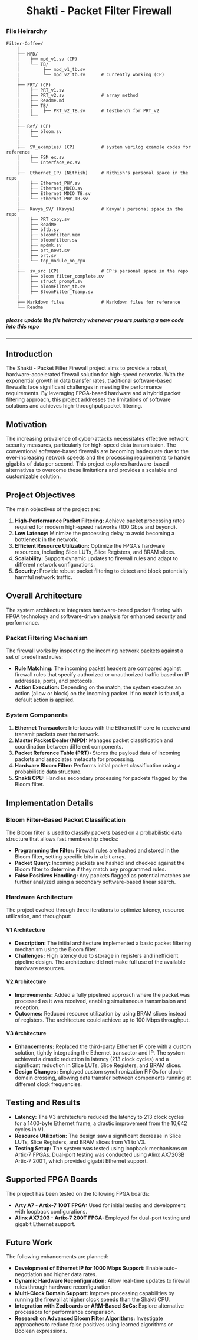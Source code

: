 # <p align = center> Shakti - Packet Filter Firewall </p>

### File Heirarchy

```
Filter-Coffee/
    |
    ├── MPD/
    │    ├── mpd_v1.sv (CP)
    |    └── TB/
    |         ├── mpd_v1_tb.sv
    |         └── mpd_v2_tb.sv      # currently working (CP)
    |   
    ├── PRT/ (CP)
    │    ├── PRT_v1.sv 
    |    ├── PRT_v2.sv              # array method
    |    ├── Readme.md
    │    ├── TB/
    |    |    ├── PRT_v2_TB.sv      # testbench for PRT_v2
    |    └──
    |
    ├── Ref/ (CP)
    │    ├── bloom.sv
    |    └──
    |
    ├──  SV_examples/ (CP)          # system verilog example codes for reference
    │    ├── FSM_ex.sv
    |    └── Interface_ex.sv
    |
    ├──  Ethernet_IP/ (Nithish)     # Nithish's personal space in the repo
    │    ├── Ethernet_PHY.sv
    │    ├── Ethernet_MDIO.sv
    │    ├── Ethernet_MDIO_TB.sv
    |    └── Ethernet_PHY_TB.sv
    |
    ├──  Kavya_SV/ (Kavya)          # Kavya's personal space in the repo
    │    ├── PRT_copy.sv
    │    ├── ReadMe
    │    ├── bftb.sv
    │    ├── bloomfilter.mem
    │    ├── bloomfilter.sv
    │    ├── mpdmk.sv
    │    ├── prt_newt.sv
    │    ├── prt.sv
    |    └── top_module_no_cpu
    |
    ├──  sv_src (CP)                # CP's personal space in the repo
    │    ├── bloom filter_complete.sv
    │    ├── struct prompt.sv
    │    ├── bloomFilter_tb.sv
    │    ├── BloomFilter_Teamp.sv
    |
    ├── Markdown files              # Markdown files for reference
    └── Readme

```
##### please update the file heirarchy whenever you are pushing a new code into this repo

---

## Introduction
The Shakti - Packet Filter Firewall project aims to provide a robust, hardware-accelerated firewall solution for high-speed networks. With the exponential growth in data transfer rates, traditional software-based firewalls face significant challenges in meeting the performance requirements. By leveraging FPGA-based hardware and a hybrid packet filtering approach, this project addresses the limitations of software solutions and achieves high-throughput packet filtering.

## Motivation
The increasing prevalence of cyber-attacks necessitates effective network security measures, particularly for high-speed data transmission. The conventional software-based firewalls are becoming inadequate due to the ever-increasing network speeds and the processing requirements to handle gigabits of data per second. This project explores hardware-based alternatives to overcome these limitations and provides a scalable and customizable solution.

## Project Objectives
The main objectives of the project are:
1. **High-Performance Packet Filtering:** Achieve packet processing rates required for modern high-speed networks (100 Gbps and beyond).
2. **Low Latency:** Minimize the processing delay to avoid becoming a bottleneck in the network.
3. **Efficient Resource Utilization:** Optimize the FPGA's hardware resources, including Slice LUTs, Slice Registers, and BRAM slices.
4. **Scalability:** Support dynamic updates to firewall rules and adapt to different network configurations.
5. **Security:** Provide robust packet filtering to detect and block potentially harmful network traffic.

## Overall Architecture
The system architecture integrates hardware-based packet filtering with FPGA technology and software-driven analysis for enhanced security and performance.

### Packet Filtering Mechanism
The firewall works by inspecting the incoming network packets against a set of predefined rules:
- **Rule Matching:** The incoming packet headers are compared against firewall rules that specify authorized or unauthorized traffic based on IP addresses, ports, and protocols.
- **Action Execution:** Depending on the match, the system executes an action (allow or block) on the incoming packet. If no match is found, a default action is applied.

### System Components
1. **Ethernet Transactor:** Interfaces with the Ethernet IP core to receive and transmit packets over the network.
2. **Master Packet Dealer (MPD):** Manages packet classification and coordination between different components.
3. **Packet Reference Table (PRT):** Stores the payload data of incoming packets and associates metadata for processing.
4. **Hardware Bloom Filter:** Performs initial packet classification using a probabilistic data structure.
5. **Shakti CPU:** Handles secondary processing for packets flagged by the Bloom filter.

## Implementation Details

### Bloom Filter-Based Packet Classification
The Bloom filter is used to classify packets based on a probabilistic data structure that allows fast membership checks:
- **Programming the Filter:** Firewall rules are hashed and stored in the Bloom filter, setting specific bits in a bit array.
- **Packet Query:** Incoming packets are hashed and checked against the Bloom filter to determine if they match any programmed rules.
- **False Positives Handling:** Any packets flagged as potential matches are further analyzed using a secondary software-based linear search.

### Hardware Architecture
The project evolved through three iterations to optimize latency, resource utilization, and throughput:

#### V1 Architecture
- **Description:** The initial architecture implemented a basic packet filtering mechanism using the Bloom filter.
- **Challenges:** High latency due to storage in registers and inefficient pipeline design. The architecture did not make full use of the available hardware resources.

#### V2 Architecture
- **Improvements:** Added a fully pipelined approach where the packet was processed as it was received, enabling simultaneous transmission and reception.
- **Outcomes:** Reduced resource utilization by using BRAM slices instead of registers. The architecture could achieve up to 100 Mbps throughput.

#### V3 Architecture
- **Enhancements:** Replaced the third-party Ethernet IP core with a custom solution, tightly integrating the Ethernet transactor and IP. The system achieved a drastic reduction in latency (213 clock cycles) and a significant reduction in Slice LUTs, Slice Registers, and BRAM slices.
- **Design Changes:** Employed custom synchronization FIFOs for clock-domain crossing, allowing data transfer between components running at different clock frequencies.

## Testing and Results
- **Latency:** The V3 architecture reduced the latency to 213 clock cycles for a 1400-byte Ethernet frame, a drastic improvement from the 10,642 cycles in V1.
- **Resource Utilization:** The design saw a significant decrease in Slice LUTs, Slice Registers, and BRAM slices from V1 to V3.
- **Testing Setup:** The system was tested using loopback mechanisms on Artix-7 FPGAs. Dual-port testing was conducted using Alinx AX7203B Artix-7 200T, which provided gigabit Ethernet support.

## Supported FPGA Boards
The project has been tested on the following FPGA boards:
- **Arty A7 - Artix-7 100T FPGA:** Used for initial testing and development with loopback configurations.
- **Alinx AX7203 - Artix-7 200T FPGA:** Employed for dual-port testing and gigabit Ethernet support.

## Future Work
The following enhancements are planned:
- **Development of Ethernet IP for 1000 Mbps Support:** Enable auto-negotiation and higher data rates.
- **Dynamic Hardware Reconfiguration:** Allow real-time updates to firewall rules through hardware reconfiguration.
- **Multi-Clock Domain Support:** Improve processing capabilities by running the firewall at higher clock speeds than the Shakti CPU.
- **Integration with Zedboards or ARM-Based SoCs:** Explore alternative processors for performance comparison.
- **Research on Advanced Bloom Filter Algorithms:** Investigate approaches to reduce false positives using learned algorithms or Boolean expressions.
